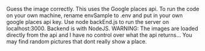 Guess the image correctly. This uses the Google places api. To run the code on your own machine, rename envSample to .env and put in your own google places api key. Use node backEnd.js to run the server on localhost:3000. Backend is with NodeJS. WARNING: The images are loaded directly from the api and I have no control over what the api returns... You may find random pictures that dont really show a place.
